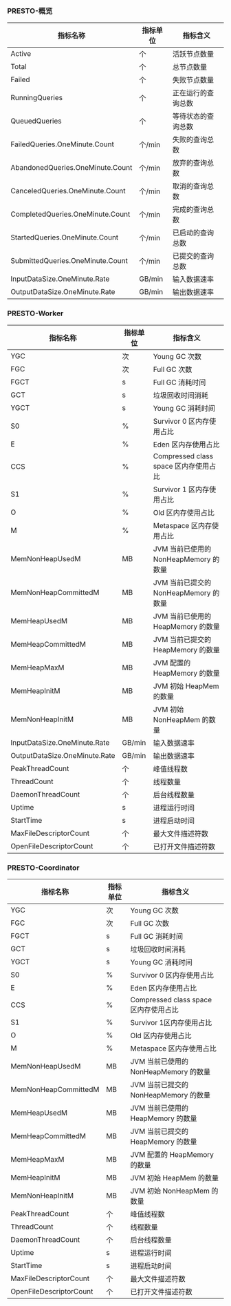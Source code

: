 ### PRESTO-概览

| 指标名称                         | 指标单位 | 指标含义           |
| -------------------------------- | -------- | ------------------ |
| Active                           | 个       | 活跃节点数量       |
| Total                            | 个       | 总节点数量         |
| Failed                           | 个       | 失败节点数量       |
| RunningQueries                   | 个       | 正在运行的查询总数 |
| QueuedQueries                    | 个       | 等待状态的查询总数 |
| FailedQueries.OneMinute.Count    | 个/min   | 失败的查询总数     |
| AbandonedQueries.OneMinute.Count | 个/min   | 放弃的查询总数     |
| CanceledQueries.OneMinute.Count  | 个/min   | 取消的查询总数     |
| CompletedQueries.OneMinute.Count | 个/min   | 完成的查询总数     |
| StartedQueries.OneMinute.Count   | 个/min   | 已启动的查询总数   |
| SubmittedQueries.OneMinute.Count | 个/min   | 已提交的查询总数   |
| InputDataSize.OneMinute.Rate     | GB/min   | 输入数据速率       |
| OutputDataSize.OneMinute.Rate    | GB/min   | 输出数据速率       |

### PRESTO-Worker

| 指标名称                      | 指标单位 | 指标含义                                |
| ----------------------------- | -------- | --------------------------------------- |
| YGC                           | 次       | Young GC 次数                           |
| FGC                           | 次       | Full GC 次数                            |
| FGCT                          | s        | Full GC 消耗时间                        |
| GCT                           | s        | 垃圾回收时间消耗                        |
| YGCT                          | s        | Young GC 消耗时间                       |
| S0                            | %        | Survivor 0 区内存使用占比               |
| E                             | %        | Eden 区内存使用占比                     |
| CCS                           | %        | Compressed class space 区内存使用占比   |
| S1                            | %        | Survivor 1 区内存使用占比               |
| O                             | %        | Old 区内存使用占比                      |
| M                             | %        | Metaspace 区内存使用占比                |
| MemNonHeapUsedM               | MB       | JVM 当前已使用的 NonHeapMemory 的数量 |
| MemNonHeapCommittedM          | MB       | JVM 当前已提交的 NonHeapMemory 的数量 |
| MemHeapUsedM                  | MB       | JVM 当前已使用的 HeapMemory 的数量    |
| MemHeapCommittedM             | MB       | JVM 当前已提交的 HeapMemory 的数量    |
| MemHeapMaxM                   | MB       | JVM 配置的 HeapMemory 的数量            |
| MemHeapInitM                  | MB       | JVM 初始 HeapMem 的数量                 |
| MemNonHeapInitM               | MB       | JVM 初始 NonHeapMem 的数量              |
| InputDataSize.OneMinute.Rate  | GB/min   | 输入数据速率                            |
| OutputDataSize.OneMinute.Rate | GB/min   | 输出数据速率                            |
| PeakThreadCount               | 个       | 峰值线程数                              |
| ThreadCount                   | 个       | 线程数量                                |
| DaemonThreadCount             | 个       | 后台线程数量                            |
| Uptime                        | s        | 进程运行时间                            |
| StartTime                     | s        | 进程启动时间                            |
| MaxFileDescriptorCount        | 个       | 最大文件描述符数                        |
| OpenFileDescriptorCount       | 个       | 已打开文件描述符数                      |

### PRESTO-Coordinator

| 指标名称                | 指标单位 | 指标含义                                |
| ----------------------- | -------- | --------------------------------------- |
| YGC                     | 次       | Young GC 次数                           |
| FGC                     | 次       | Full GC 次数                            |
| FGCT                    | s        | Full GC 消耗时间                        |
| GCT                     | s        | 垃圾回收时间消耗                        |
| YGCT                    | s        | Young GC 消耗时间                       |
| S0                      | %        | Survivor 0 区内存使用占比               |
| E                       | %        | Eden 区内存使用占比                     |
| CCS                     | %        | Compressed class space 区内存使用占比   |
| S1                      | %        | Survivor 1区内存使用占比               |
| O                       | %        | Old 区内存使用占比                      |
| M                       | %        | Metaspace 区内存使用占比                |
| MemNonHeapUsedM         | MB       | JVM 当前已使用的 NonHeapMemory 的数量 |
| MemNonHeapCommittedM    | MB       | JVM 当前已提交的 NonHeapMemory 的数量 |
| MemHeapUsedM            | MB       | JVM 当前已使用的 HeapMemory 的数量    |
| MemHeapCommittedM       | MB       | JVM 当前已提交的 HeapMemory 的数量    |
| MemHeapMaxM             | MB       | JVM 配置的 HeapMemory 的数量            |
| MemHeapInitM            | MB       | JVM 初始 HeapMem 的数量                 |
| MemNonHeapInitM         | MB       | JVM 初始 NonHeapMem 的数量              |
| PeakThreadCount         | 个       | 峰值线程数                              |
| ThreadCount             | 个       | 线程数量                                |
| DaemonThreadCount       | 个       | 后台线程数量                            |
| Uptime                  | s        | 进程运行时间                            |
| StartTime               | s        | 进程启动时间                            |
| MaxFileDescriptorCount  | 个       | 最大文件描述符数                        |
| OpenFileDescriptorCount | 个       | 已打开文件描述符数                      |

 
